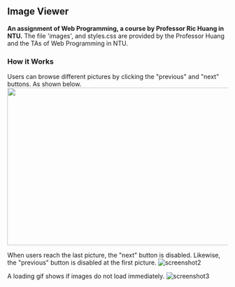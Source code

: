 ## Image Viewer
**An assignment of Web Programming, a course by Professor Ric Huang in NTU.** The file 'images', and styles.css are provided by the Professor Huang and the TAs of Web Programming in NTU.

### How it Works
Users can browse different pictures by clicking the "previous" and "next" buttons. As shown below.
<img src="https://raw.githubusercontent.com/kanapki/image-viewer/master/screenshots/screenshot1.png" width="600" height="360">

When users reach the last picture, the "next" button is disabled. Likewise, the "previous" button is disabled at the first picture.
![screenshot2](https://raw.githubusercontent.com/kanapki/image-viewer/master/screenshots/screenshot2.png)

A loading gif shows if images do not load immediately.
![screenshot3](https://raw.githubusercontent.com/kanapki/image-viewer/master/screenshots/screenshot3.png)
